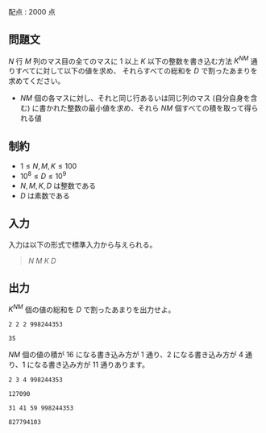 配点 : $2000$ 点

## 問題文

$N$ 行 $M$ 列のマス目の全てのマスに $1$ 以上 $K$ 以下の整数を書き込む方法 $K^{NM}$ 通りすべてに対して以下の値を求め、
それらすべての総和を $D$ で割ったあまりを求めてください。

- $NM$ 個の各マスに対し、それと同じ行あるいは同じ列のマス (自分自身を含む) に書かれた整数の最小値を求め、それら $NM$ 個すべての積を取って得られる値

## 制約

- $1 \leq N,M,K \leq 100$
- $10^8 \leq D \leq 10^9$
- $N,M,K,D$ は整数である
- $D$ は素数である

## 入力

入力は以下の形式で標準入力から与えられる。

> $N$ $M$ $K$ $D$

## 出力

$K^{NM}$ 個の値の総和を $D$ で割ったあまりを出力せよ。

```input1
2 2 2 998244353
```

```output1
35
```

$NM$ 個の値の積が $16$ になる書き込み方が $1$ 通り、$2$ になる書き込み方が $4$ 通り、$1$ になる書き込み方が $11$ 通りあります。

```input2
2 3 4 998244353
```

```output2
127090
```

```input3
31 41 59 998244353
```

```output3
827794103
```